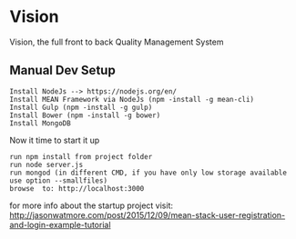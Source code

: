 # Vision
Vision, the full front to back Quality Management System

## Manual Dev Setup
```
Install NodeJs --> https://nodejs.org/en/
Install MEAN Framework via NodeJs (npm -install -g mean-cli)
Install Gulp (npm -install -g gulp)
Install Bower (npm -install -g bower)
Install MongoDB
```

Now it time to start it up
```
run npm install from project folder
run node server.js
run mongod (in different CMD, if you have only low storage available use option --smallfiles)
browse  to: http://localhost:3000
```


for more info about the startup project visit:
http://jasonwatmore.com/post/2015/12/09/mean-stack-user-registration-and-login-example-tutorial
